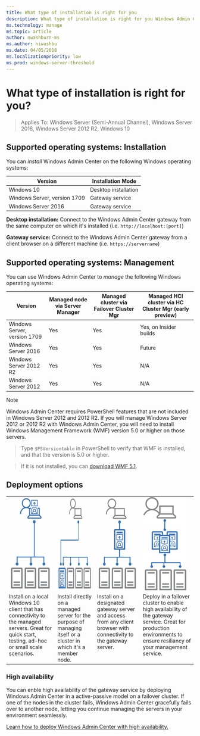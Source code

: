 ```yaml
---
title: What type of installation is right for you
description: What type of installation is right for you Windows Admin Center (Project Honolulu). Install on a failover cluster for high availability and resiliency.
ms.technology: manage
ms.topic: article
author: nwashburn-ms
ms.author: niwashbu
ms.date: 04/05/2018
ms.localizationpriority: low
ms.prod: windows-server-threshold
---
```


# What type of installation is right for you?

>Applies To: Windows Server (Semi-Annual Channel), Windows Server 2016, Windows Server 2012 R2, Windows 10

## Supported operating systems: Installation

You can *install* Windows Admin Center on the following Windows operating systems:

| **Version** | **Installation Mode** |
|-------------|-----------------------|
|Windows 10   | Desktop installation |
|Windows Server, version 1709 | Gateway service |
|Windows Server 2016 | Gateway service |

**Desktop installation:** Connect to the Windows Admin Center gateway from the same computer on which it's installed (i.e. `http://localhost:[port]`)

**Gateway service:** Connect to the Windows Admin Center gateway from a client browser on a different machine (i.e. `https://servername`) 

## Supported operating systems: Management
You can use Windows Admin Center to *manage* the following Windows operating systems:

| **Version** | **Managed node** via Server Manager | **Managed cluster** via Failover Cluster Mgr | **Managed HCI cluster** via HC Cluster Mgr (early preview)|
|-------------------------|---------------|-----|------------------------|
| Windows Server, version 1709| Yes | Yes | Yes, on Insider builds |
| Windows Server 2016     | Yes | Yes | Future                 |
| Windows Server 2012 R2  | Yes           | Yes | N/A                    |
| Windows Server 2012     | Yes            | Yes | N/A                    |
> [!NOTE]
> Windows Admin Center requires PowerShell features that are not included in Windows Server 2012 and 2012 R2. If you will manage Windows Server 2012 or 2012 R2 with Windows Admin Center, you will need to install Windows Management Framework (WMF) version 5.0 or higher on those servers.

>Type `$PSVersiontable` in PowerShell to verify that WMF is installed,
and that the version is 5.0 or higher. 

>If it is not installed, you can [download WMF 5.1](https://www.microsoft.com/en-us/download/details.aspx?id=54616).

## Deployment options

<table>
    <tr>
        <td style="vertical-align: top; align: center">
            <img src="../../media/honolulu-ga/deployment-options-1.png" height="250" alt="Diagram of Windows 10 desktop installation"> 
        </td>
        <td style="vertical-align: top; align: center">
            <img src="../../media/honolulu-ga/deployment-options-3.png" height="250" alt="Diagram of managed server installation"> 
        </td>
        <td style="vertical-align: top; align: center">
            <img src="../../media/honolulu-ga/deployment-options-2.png" height="250" alt="Diagram of desigated gateway server installation"> 
        </td>
        <td style="vertical-align: top; align: center">
            <img src="../../media/honolulu-ga/deployment-options-4.png" height="250" alt="Diagram of high availability deployment"> 
        </td>
    </tr>
    <tr>
        <td style="vertical-align: top;">
Install on a local Windows 10 client that has connectivity to the managed servers.  Great for quick start, testing, ad-hoc or small scale scenarios.
        </td>
        <td style="vertical-align: top;">
Install directly on a managed server for the purpose of managing itself or a cluster in which it's a member node.
        </td>
        <td style="vertical-align: top;">
Install on a designated gateway server and access from any client browser with connectivity to the gateway server.
        </td>
        <td style="vertical-align: top;">
Deploy in a failover cluster to enable high availability of the gateway service. Great for production environments to ensure resiliancy of your management service.
        </td>
    </tr>
</table>

### High availability
You can enble high availability of the gateway service by deploying Windows Admin Center in a active-passive model on a failover cluster. If one of the nodes in the cluster fails, Windows Admin Center gracefully fails over to another node, letting you continue managing the servers in your environment seamlessly. 

[Learn how to deploy Windows Admin Center with high availability.](../deploy/high-availability.md)

